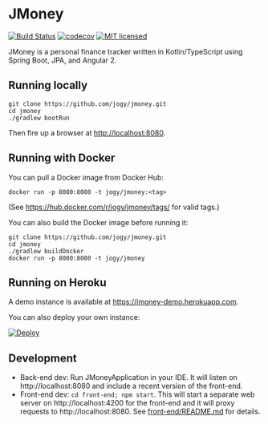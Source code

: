 # JMoney

[![Build Status](https://travis-ci.org/jogy/jmoney.svg?branch=master)](https://travis-ci.org/jogy/jmoney) 
[![codecov](https://codecov.io/gh/jogy/jmoney/branch/master/graph/badge.svg)](https://codecov.io/gh/jogy/jmoney)
[![MIT licensed](https://img.shields.io/badge/license-MIT-blue.svg)](http://jogy.mit-license.org)

JMoney is a personal finance tracker written in Kotlin/TypeScript using Spring Boot, JPA, and Angular 2.

## Running locally

```
git clone https://github.com/jogy/jmoney.git
cd jmoney
./gradlew bootRun
```
Then fire up a browser at <http://localhost:8080>.

## Running with Docker

You can pull a Docker image from Docker Hub:

```
docker run -p 8080:8080 -t jogy/jmoney:<tag>
```
(See https://hub.docker.com/r/jogy/jmoney/tags/ for valid tags.)

You can also build the Docker image before running it:
```
git clone https://github.com/jogy/jmoney.git
cd jmoney
./gradlew buildDocker
docker run -p 8080:8080 -t jogy/jmoney
```

## Running on Heroku

A demo instance is available at <https://jmoney-demo.herokuapp.com>.

You can also deploy your own instance: 

[![Deploy](https://www.herokucdn.com/deploy/button.svg)](https://heroku.com/deploy)

## Development

* Back-end dev: Run JMoneyApplication in your IDE. It will listen on http://localhost:8080 and include a recent version
of the front-end.
* Front-end dev: `cd front-end; npm start`. This will start a separate web server on http://localhost:4200 for the
front-end and it will proxy requests to http://localhost:8080. See [front-end/README.md](front-end/README.md) for 
details.